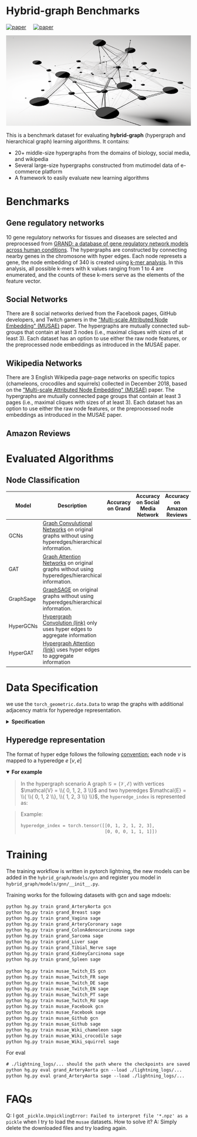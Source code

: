 # Hybrid-graph Benchmarks
[![paper](https://img.shields.io/badge/Paper-Open%20Review-orange)]()
&nbsp;&nbsp;&nbsp;
[![paper](https://img.shields.io/badge/Access-PyTorch%20Geometric-green)](https://pytorch-geometric.readthedocs.io/en/latest/index.html)

![](https://github.com/Zehui127/zehui127/blob/main/images/icon2.png?raw=true)

This is a benchmark dataset for evaluating **hybrid-graph** (hypergraph and hierarchical graph) learning algorithms. It contains:
 - 20+ middle-size hypergraphs from the domains of biology, social media, and wikipedia
 - Several large-size hypergraphs constructed from mutimodel data of e-commerce platform
 - A framework to easily evaluate new learning algorithms

# Benchmarks
## Gene regulatory networks
10 gene regulatory networks for tissues and diseases are selected and preprocessed from [GRAND: a database of gene regulatory network models across human conditions](https://grand.networkmedicine.org). The hypergraphs are constructed by connecting nearby genes in the chromosone with hyper edges. Each node represets a gene, the node embedding of 340 is created using [k-mer analysis](https://en.wikipedia.org/wiki/K-mer). In this analysis, all possible k-mers with k values ranging from 1 to 4 are enumerated, and the counts of these k-mers serve as the elements of the feature vector.
## Social Networks
There are 8 social networks derived from the Facebook pages, GitHub developers, and Twitch gamers in the ["Multi-scale Attributed Node Embedding" (MUSAE)](https://arxiv.org/abs/1909.13021) paper. The hypergraphs are mutually connected sub-groups that contain at least 3 nodes (i.e., maximal cliques with sizes of at least 3). Each dataset has an option to use either the raw node features, or the preprocessed node embeddings as introduced in the MUSAE paper.

## Wikipedia Networks
There are 3 English Wikipedia page-page networks on specific topics (chameleons, crocodiles and squirrels) collected in December 2018, based on the ["Multi-scale Attributed Node Embedding" (MUSAE)](https://arxiv.org/abs/1909.13021) paper. The hypergraphs are mutually connected page groups that contain at least 3 pages (i.e., maximal cliques with sizes of at least 3). Each dataset has an option to use either the raw node features, or the preprocessed node embeddings as introduced in the MUSAE paper.

## Amazon Reviews

# Evaluated Algorithms
## Node Classification

| Model     | Description                                                                                                                                                                                                                                                        | Accuracy on Grand | Accuracy on Social Media Network | Accuracy on Amazon Reviews |
|-----------|--------------------------------------------------------------------------------------------------------------------------------------------------------------------------------------------------------------------------------------------------------------------|-------------------|----------------------------------|----------------------------|
| GCNs      | [Graph Convulutional Networks](https://arxiv.org/abs/1609.02907) on original graphs without using hyperedges/hierarchical information.                                                                                                                             |                   |                                  |                            |
| GAT       | [Graph Attention Networks](https://personal.utdallas.edu/~fxc190007/courses/20S-7301/GAT-questions.pdf) on original graphs without using hyperedges/hierarchical information.                                                                                      |                   |                                  |                            |
| GraphSage | [GraphSAGE](https://arxiv.org/abs/1706.02216) on original graphs without using hyperedges/hierarchical information.                                                                                                                                                |                   |                                  |                            |
| HyperGCNs | [Hypergraph Convolution](https://arxiv.org/abs/1901.08150)[ (link)](https://pytorch-geometric.readthedocs.io/en/latest/generated/torch_geometric.nn.conv.HypergraphConv.html#torch_geometric.nn.conv.HypergraphConv) only uses hyper edges to aggregate information |                   |                                  |                            |
| HyperGAT  | [Hypergraph Attention](https://arxiv.org/abs/1901.08150)[ (link)](https://pytorch-geometric.readthedocs.io/en/latest/generated/torch_geometric.nn.conv.HypergraphConv.html#torch_geometric.nn.conv.HypergraphConv) uses hyper edges to aggregate information        |                   |                                  |                            |

# Data Specification

we use the ```torch_geometric.data.Data``` to wrap the graphs with additional adjacency matrix for hyperedge representation.

<details close>
<summary><b> Specification </b></summary>

> ```x:``` the node embedding
>
> ```edge_index:``` the edge_index of graph
>
> ```y:``` the classes of y
>
> ```hyperedge_index:``` the hyperedge index of the graph
>
> ```num_hyperedges:``` the number of hyperedges

>Example:
>```
># grand gene regulatory network
>from datasets import grand
>datasets = grand.Grand("data/grand",'Artery_Aorta')
>datasets[0]
>Data(x=[30171, 340], y=[30171], edge_index=[2, 2080169],
>              hyperedge_index=[2, 72098],num_hyperedges=29956)
>```
</details>

## Hyperedge representation
The format of hyper edge follows the following [convention:](https://pytorch-geometric.readthedocs.io/en/latest/generated/torch_geometric.nn.conv.HypergraphConv.html#torch_geometric.nn.conv.HypergraphConv) each node $v$ is mapped to a hyperedge $e$ $[v,e]$
<details open>
<summary><b>For example</b></summary>

>   In the hypergraph scenario
>     A graph $\mathcal{G} = (\mathcal{V}, \mathcal{E})$ with
>     vertices $\mathcal{V} = \\{ 0, 1, 2, 3 \\}$ and
>     two hyperedges $\mathcal{E} = \\{ \\{ 0, 1, 2 \\}, \\{ 1, 2, 3 \\} \\}$,
>     the `hyperedge_index` is represented as:

>Example:
>```
>hyperedge_index = torch.tensor([[0, 1, 2, 1, 2, 3],
>                                 [0, 0, 0, 1, 1, 1]])
>```
</details>


# Training
The training workflow is written in pytorch lightning, the new models can be added in the ```hybrid_graph/models/gnn``` and register you model in ```hybrid_graph/models/gnn/__init__.py```.

Training works for the following datasets with gcn and sage mdoels:
```
python hg.py train grand_ArteryAorta gcn
python hg.py train grand_Breast sage
python hg.py train grand_Vagina sage
python hg.py train grand_ArteryCoronary sage
python hg.py train grand_ColonAdenocarcinoma sage
python hg.py train grand_Sarcoma sage
python hg.py train grand_Liver sage
python hg.py train grand_Tibial_Nerve sage
python hg.py train grand_KidneyCarcinoma sage
python hg.py train grand_Spleen sage

python hg.py train musae_Twitch_ES gcn
python hg.py train musae_Twitch_FR sage
python hg.py train musae_Twitch_DE sage
python hg.py train musae_Twitch_EN sage
python hg.py train musae_Twitch_PT sage
python hg.py train musae_Twitch_RU sage
python hg.py train musae_Facebook gcn
python hg.py train musae_Facebook sage
python hg.py train musae_Github gcn
python hg.py train musae_Github sage
python hg.py train musae_Wiki_chameleon sage
python hg.py train musae_Wiki_crocodile sage
python hg.py train musae_Wiki_squirrel sage
```

For eval
```
# ./lightning_logs/... should the path where the checkpoints are saved
python hg.py eval grand_ArteryAorta gcn --load ./lightning_logs/...
python hg.py eval grand_ArteryAorta sage --load ./lightning_logs/...
```

# FAQs
Q: I got ```_pickle.UnpicklingError: Failed to interpret file '*.npz' as a pickle``` when I try to load the ```musae``` datasets. How to solve it?
A: Simply delete the downloaded files and try loading again.
